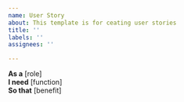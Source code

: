 ```yaml
---
name: User Story
about: This template is for ceating user stories
title: ''
labels: ''
assignees: ''

---
```


**As a** [role]  
 **I need** [function]  
 **So that** [benefit]
